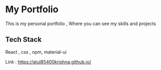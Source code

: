 # My Portfolio

This is my personal portfolio , Where you can see my skills and projects 

## Tech Stack

React , css , npm, material-ui


Link : https://atul85400krishna.github.io/
